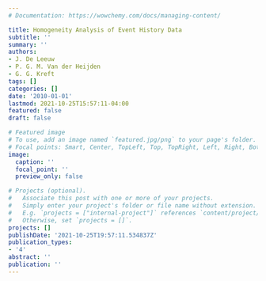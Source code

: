 ```yaml
---
# Documentation: https://wowchemy.com/docs/managing-content/

title: Homogeneity Analysis of Event History Data
subtitle: ''
summary: ''
authors:
- J. De Leeuw
- P. G. M. Van der Heijden
- G. G. Kreft
tags: []
categories: []
date: '2010-01-01'
lastmod: 2021-10-25T15:57:11-04:00
featured: false
draft: false

# Featured image
# To use, add an image named `featured.jpg/png` to your page's folder.
# Focal points: Smart, Center, TopLeft, Top, TopRight, Left, Right, BottomLeft, Bottom, BottomRight.
image:
  caption: ''
  focal_point: ''
  preview_only: false

# Projects (optional).
#   Associate this post with one or more of your projects.
#   Simply enter your project's folder or file name without extension.
#   E.g. `projects = ["internal-project"]` references `content/project/deep-learning/index.md`.
#   Otherwise, set `projects = []`.
projects: []
publishDate: '2021-10-25T19:57:11.534837Z'
publication_types:
- '4'
abstract: ''
publication: ''
---
```


